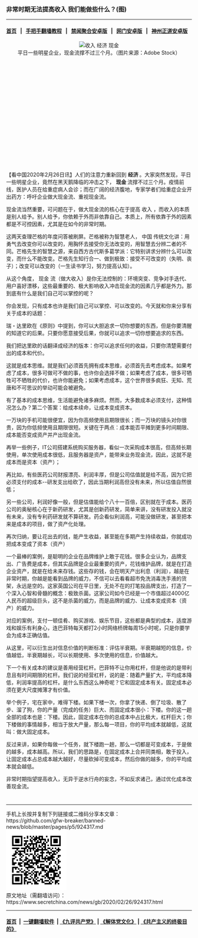 ### 非常时期无法提高收入 我们能做些什么？(图)
------------------------

#### [首页](https://github.com/gfw-breaker/banned-news/blob/master/README.md) &nbsp;&nbsp;|&nbsp;&nbsp; [手把手翻墙教程](https://github.com/gfw-breaker/guides/wiki) &nbsp;&nbsp;|&nbsp;&nbsp; [禁闻聚合安卓版](https://github.com/gfw-breaker/bn-android) &nbsp;&nbsp;|&nbsp;&nbsp; [网门安卓版](https://github.com/oGate2/oGate) &nbsp;&nbsp;|&nbsp;&nbsp; [神州正道安卓版](https://github.com/SzzdOgate/update) 



<div class="article_right" style="fone-color:#000">
 <p style="text-align:center">
  <img alt="收入 经济 现金" src="//img3.secretchina.com/pic/2020/2-25/p2634703a12410619-ss.jpg" style="height:337px; width:600px"/>
  <br>
   平日一些明星企业，现金流撑不过三个月。（图片来源：Adobe Stock）
   <span id="hideid" name="hideid" style="color:red;display:none;">
    <span href="https://www.secretchina.com">
    </span>
   </span>
  </br>
 </p>
 <div id="txt-mid1-t21-2017">
  <ins class="adsbygoogle" data-ad-client="ca-pub-1276641434651360" data-ad-slot="2451032099" style="display:inline-block;width:336px;height:280px">
  </ins>
  <div id="SC-22xxx">
  </div>
 </div>
 <p>
  【看中国2020年2月26日讯】人们的注意力重新回到
  <strong>
   <span href="https://www.secretchina.com/news/gb/tag/经济" target="_blank">
    经济
   </span>
  </strong>
  。大家突然发现，平日一些明星企业，竟然在黑天鹅降临的冲击之下，
  <strong>
   现金
  </strong>
  流撑不过三个月。疫情前线，医护人员在给重症病人会诊；而在广阔的经济腹地，专家学者们给重症企业开出药方：呼吁企业做大现金流、重视现金流。
  <span id="hideid" name="hideid" style="color:red;display:none;">
   <span href="https://www.secretchina.com">
   </span>
  </span>
 </p>
 <p>
  现金流当然重要，可问题在于，做大现金流的核心在于提高
  <span href="https://www.secretchina.com/news/gb/tag/收入" target="_blank">
   收入
  </span>
  ，而收入的本质是别人给予。别人给予，你依赖于外而非依靠自己。本质上，所有依靠于外的因素都是不可控因素，尤其是在如今的非常时期。
 </p>
 <p>
  这两天查理芒格的年度问答被刷屏。芒格被称为智慧老人，
  <span href="https://www.secretchina.com" target="_blank">
   中国
  </span>
  传统文化讲：用勇气去改变你可以改变的，用胸怀去接受你无法改变的，用智慧去分辨二者的不同。芒格先生的智慧之源，来自西方古代斯多葛学派：它特别讲求分辨什么可以改变，而什么不能改变。芒格先生知行合一、做到极致：接受不可改变的（失明、丧子）；改变可以改变的（一生读书学习，努力提高认知）。
 </p>
 <p>
  从这个角度，
  <span href="https://www.secretchina.com/news/gb/tag/现金" target="_blank">
   现金
  </span>
  流（做大收入）是你无法控制的：环境突变、竞争对手迭代、用户喜好漂移，这些最重要的、极大影响收入冲击现金流的因素几乎都是外力。那到底有什么是我们自己可以掌控的呢？
 </p>
 <p>
  你会发现，只有成本也许是我们自己可以掌控、可以改变的。今天就和你来分享有关于成本的话题：
 </p>
 <p>
  瑞・达里欧在《原则》中提到，你可以大胆追求一切你想要的东西，但是你要清醒的知道它的后果。只要你愿意接受后果，你就可以追求一切你想要追求的东西。
 </p>
 <p>
  我们把达里欧的话翻译成经济的版本：你可以追求任何的收益，只要你清楚需要付出的成本和代价。
 </p>
 <p>
  这就是成本思维。就是我们必须首先拥有成本思维，必须首先去考虑成本。如果考虑了成本，很多可做可不做的事，也许你会选择不做；如果考虑了成本，很多可牺牲可不牺牲的代价，也许你能避免；如果考虑成本，这个世界很多疯狂、无知、荒唐和不可思议的举动可能会被避免。
 </p>
 <p>
  有了基本的成本思维，生活能避免诸多麻烦。然而，大多数成本必须支付，这种情况怎么办？第二个答案：给成本续命，让成本变成资本。
 </p>
 <p>
  一万块的手机可能很便宜，因为你高频使用且期限很长；而一万块的镜头对你很贵，因为你低频使用且期限很短。关键在于两点：成本能否平摊到更多时间期限、成本能否变成资产并产出现金流。
 </p>
 <p>
  再举一些例子，IT公司搭建系统购买服务器，看似一次采购成本很高，但高频长期使用，单次使用成本很低，且服务器是资产，能带来业务现金流，因此，这就不是成本而是资本（资产）；
 </p>
 <center>
  <div style="max-width: 632px;height:180px; display: none; text-align: center; margin: 0 auto; overflow: hidden;overflow-x: hidden;">
   <div id="taboola-midarticle-thumbnails" style="max-width: 632px;height:180px;overflow: hidden;overflow-x: hidden;">
   </div>
  </div>
  <div>
   <ins class="adsbygoogle" data-ad-client="ca-pub-1276641434651360" data-ad-format="fluid" data-ad-layout="in-article" data-ad-slot="5164544770" style="display:block; text-align:center;">
   </ins>
  </div>
 </center>
 <p>
  再比如，有些医药公司财报漂亮、利润丰厚，但是公司估值就是给不高，因为它把必须支付的成本--研发支出给砍了，因此当期利润高但没有未来，所以估值自然很低；
 </p>
 <p>
  另一些公司，利润好像一般，但是估值能给个八十一百倍，区别就在于成本。医药公司的奥秘核心在于新药研发，尤其是创新药研发，简单来讲，没有研发投入就没有未来，没有专利药研发就不算研发。药企看似利润高，可能没做研发，甚至把本来是成本的项目，做了资产化处理。
 </p>
 <p>
  再次归纳，要让花出去的钱，能产生收益，甚至能在多期产生持续收益，你就成功把成本变成了资本（资产）
 </p>
 <p>
  一个最棒的案例，是聪明的企业在品牌维护上敢于花钱。很多企业认为，品牌支出、广告费是成本，但其实品牌是企业最重要的资产，花钱维护品牌，就是在打造企业资产，就是在给未来存钱。这些存的钱，会在明天产出利息（利润），越是在非常时期，你越是能看到品牌的威力，不信可以去看看超市免洗消毒洗手液的货架，永远是空的。这家英国公司在平日里，无处不在的打笔投品牌支出，打造了一个深入心智和骨髓的概念：极致杀菌。这家公司如今已经是一个市值超过4000亿人民币的超级巨头，这不是杀菌的威力，而是品牌的威力、让成本变成资本（资产）的威力。
 </p>
 <p>
  对应的案例，支付一顿佳肴、购买游戏、娱乐节目，这些都是典型的成本，适度游戏和娱乐有利身心，连巴菲特每天都打2小时网络桥牌每周15小时呢，只是你要学会为成本正确估值。
 </p>
 <p>
  从这里，可以衍生出对信息价值的判断标准：评估半衰期。半衰期越短的信息，价值越低，半衰期越长，可以长期使用、多次使用的信息，价值越大。
 </p>
 <p>
  下一个有关成本的建议是善用经营杠杆。巴菲特不让你用杠杆，但是他说的是带利息且有时间期限的杠杆。我们说的经营杠杆，说的是：随着产量扩大，平均成本降低，利润率提高的杠杆。是什么东西这么神奇呢？它和固定成本有关。固定成本必须在更大尺度摊薄才有价值。
 </p>
 <p>
  举个例子，宅在家中，难得下楼。如果下楼一次，你拿了快递、倒了垃圾、散了步、溜了狗，你的产量（完成的任务）巨大、而固定成本很小：下楼。你的这一趟全部的成本也是：下楼。因此，固定成本在你的总成本中占比极大，杠杆巨大；你下楼做的事情越多，相当于放大产量，那么每一项目，你的平均成本就越低，这就叫：做大固定成本。
 </p>
 <p>
  反过来讲，如果你每做一个任务，就下楼跑一趟，那么一切都是可变成本，于是做的越多，成本越高。所以，我们的思路是，在固定成本上合并同类相，敢于投入，让固定成本占总成本越大越好，尽量砍掉可变成本，然后你做的越多，你的平均成本就会越低。
 </p>
 <p>
  非常时期指望提高收入，无异于逆水行舟的妄念，不如反求诸己，通过优化成本改善现金流。
  <center>
   <div>
    <div id="txt-mid2-t22-2017" style="display: block;  max-height: 351px;  overflow: hidden;">
     <div id="SC-21xxx">
     </div>
     <ins class="adsbygoogle" data-ad-client="ca-pub-1276641434651360" data-ad-format="auto" data-ad-slot="4301710469" data-full-width-responsive="true" style="display:block">
     </ins>
    </div>
   </div>
  </center>
  <div style="padding-top:12px;">
  </div>
 </p>
</div>

<hr/>
手机上长按并复制下列链接或二维码分享本文章：<br/>
https://github.com/gfw-breaker/banned-news/blob/master/pages/p5/924317.md <br/>
<a href='https://github.com/gfw-breaker/banned-news/blob/master/pages/p5/924317.md'><img src='https://github.com/gfw-breaker/banned-news/blob/master/pages/p5/924317.md.png'/></a> <br/>
原文地址（需翻墙访问）：https://www.secretchina.com/news/gb/2020/02/26/924317.html


------------------------
#### [首页](https://github.com/gfw-breaker/banned-news/blob/master/README.md) &nbsp;|&nbsp; [一键翻墙软件](https://github.com/gfw-breaker/nogfw/blob/master/README.md) &nbsp;| [《九评共产党》](https://github.com/gfw-breaker/9ping.md/blob/master/README.md#九评之一评共产党是什么) | [《解体党文化》](https://github.com/gfw-breaker/jtdwh.md/blob/master/README.md) | [《共产主义的终极目的》](https://github.com/gfw-breaker/gczydzjmd.md/blob/master/README.md)


<img src='http://gfw-breaker.win/banned-news/pages/p5/924317.md' width='0px' height='0px'/>